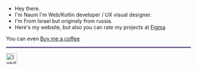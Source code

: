 <ul>
<li>Hey there.</li>
<li>I'm Naum I'm Web/Kotlin developer / UX visual designer.</li>
<li>I'm From Israel but originaly from russia.</li>
<li>Here's my website, but also you can rate my projects at <a  href="https://www.figma.com/@naumchik"> Figma</a></li>
</ul>

You can even <a  href="https://https://www.buymeacoffee.com/naumchik"> Buy me a coffee</a>

<hr style="height:3px;width:100%;text-align:center;margin-left:0;background-color:#664E88">

[<img alt="lnkdin" width="30px" align="center" src="https://cdn-icons-png.flaticon.com/512/174/174857.png" />](https://www.linkedin.com/in/naum-khart-12224020b/)

